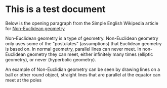 # This is a test document

Below is the opening paragraph from the Simple English Wikipedia article for [Non-Euclidean geometry](https://simple.wikipedia.org/wiki/Non-Euclidean_geometry)

Non-Euclidean geometry is a type of geometry. Non-Euclidean geometry only uses some of the "postulates" (assumptions) that Euclidean geometry is based on. In normal geometry, parallel lines can never meet. In non-Euclidean geometry they can meet, either infinitely many times (elliptic geometry), or never (hyperbolic geometry).

An example of Non-Euclidian geometry can be seen by drawing lines on a ball or other round object, straight lines that are parallel at the equator can meet at the poles

